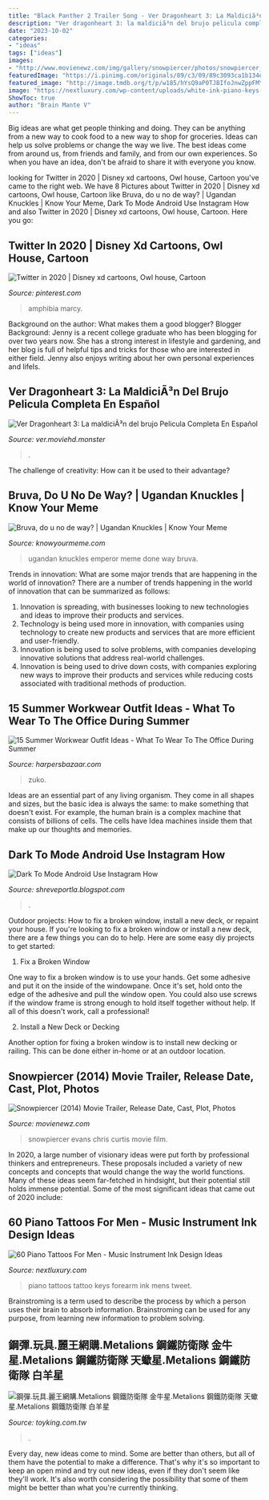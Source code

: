 ```yaml
---
title: "Black Panther 2 Trailer Song - Ver Dragonheart 3: La Maldiciã³n Del Brujo Pelicula Completa En Español"
description: "Ver dragonheart 3: la maldiciã³n del brujo pelicula completa en español"
date: "2023-10-02"
categories:
- "ideas"
tags: ["ideas"]
images:
- "http://www.movienewz.com/img/gallery/snowpiercer/photos/snowpiercer_movie_8.jpg"
featuredImage: "https://i.pinimg.com/originals/89/c3/09/89c3093ca1b134ead93243b3eca7eae2.jpg"
featured_image: "http://image.tmdb.org/t/p/w185/hYsQ9aP0TJBIfoJnwZppFMYtWAE.jpg"
image: "https://nextluxury.com/wp-content/uploads/white-ink-piano-keys-mens-forearm-tattoo.jpg"
ShowToc: true
author: "Brain Mante V"
---
```



Big ideas are what get people thinking and doing. They can be anything from a new way to cook food to a new way to shop for groceries. Ideas can help us solve problems or change the way we live. The best ideas come from around us, from friends and family, and from our own experiences. So when you have an idea, don't be afraid to share it with everyone you know.

	

		
looking for Twitter in 2020 | Disney xd cartoons, Owl house, Cartoon you've came to the right web. We have 8 Pictures about Twitter in 2020 | Disney xd cartoons, Owl house, Cartoon like Bruva, do u no de way? | Ugandan Knuckles | Know Your Meme, Dark To Mode Android Use Instagram How and also Twitter in 2020 | Disney xd cartoons, Owl house, Cartoon. Here you go:
		
    
## Twitter In 2020 | Disney Xd Cartoons, Owl House, Cartoon

<img loading=lazy src="https://i.pinimg.com/originals/89/c3/09/89c3093ca1b134ead93243b3eca7eae2.jpg" onerror="this.onerror=null;this.src='https://tse3.mm.bing.net/th?id=OIP.tUpD3a0PdStZzMasdCxuRQHaEK&amp;pid=15.1';" alt="Twitter in 2020 | Disney xd cartoons, Owl house, Cartoon">

_Source: pinterest.com_

>amphibia marcy. 

	

Background on the author: What makes them a good blogger?
Blogger Background:
Jenny is a recent college graduate who has been blogging for over two years now. She has a strong interest in lifestyle and gardening, and her blog is full of helpful tips and tricks for those who are interested in either field. Jenny also enjoys writing about her own personal experiences and lifeIs.

    
## Ver Dragonheart 3: La MaldiciÃ³n Del Brujo Pelicula Completa En Español

<img loading=lazy src="http://image.tmdb.org/t/p/w185/hYsQ9aP0TJBIfoJnwZppFMYtWAE.jpg" onerror="this.onerror=null;this.src='https://tse3.mm.bing.net/th?id=OIP.rsFJNJTNS6wZDUu27dtJ3gAAAA&amp;pid=15.1';" alt="Ver Dragonheart 3: La maldiciÃ³n del brujo Pelicula Completa En Español">

_Source: ver.moviehd.monster_

>. 

	

The challenge of creativity: How can it be used to their advantage?
 

    
## Bruva, Do U No De Way? | Ugandan Knuckles | Know Your Meme

<img loading=lazy src="http://i0.kym-cdn.com/photos/images/facebook/001/337/806/df6.png" onerror="this.onerror=null;this.src='https://tse3.mm.bing.net/th?id=OIP.yOHEB3bjIpEe9yFIFqV5WwHaGm&amp;pid=15.1';" alt="Bruva, do u no de way? | Ugandan Knuckles | Know Your Meme">

_Source: knowyourmeme.com_

>ugandan knuckles emperor meme done way bruva. 

	

Trends in innovation: What are some major trends that are happening in the world of innovation?
There are a number of trends happening in the world of innovation that can be summarized as follows: 
1. Innovation is spreading, with businesses looking to new technologies and ideas to improve their products and services. 
2. Technology is being used more in innovation, with companies using technology to create new products and services that are more efficient and user-friendly. 
3. Innovation is being used to solve problems, with companies developing innovative solutions that address real-world challenges. 
4. Innovation is being used to drive down costs, with companies exploring new ways to improve their products and services while reducing costs associated with traditional methods of production.

    
## 15 Summer Workwear Outfit Ideas - What To Wear To The Office During Summer

<img loading=lazy src="https://hips.hearstapps.com/hmg-prod.s3.amazonaws.com/images/hbz-street-style-nyfw-ss2016-day6-05-1498674407.jpg?crop=1xw:1xh;center,top&amp;resize=768:*" onerror="this.onerror=null;this.src='https://tse3.mm.bing.net/th?id=OIP.qguLA8WrzkcPcpERDYm3ZgHaLH&amp;pid=15.1';" alt="15 Summer Workwear Outfit Ideas - What To Wear To The Office During Summer">

_Source: harpersbazaar.com_

>zuko. 

	

Ideas are an essential part of any living organism. They come in all shapes and sizes, but the basic idea is always the same: to make something that doesn't exist. For example, the human brain is a complex machine that consists of billions of cells. The cells have Idea machines inside them that make up our thoughts and memories.

    
## Dark To Mode Android Use Instagram How

<img loading=lazy src="https://lh5.googleusercontent.com/proxy/FLeL2F5WU2E5jcC7WXBxuEPvYFKc5zjKPI2cBP9vdW2jqEfNz3thDYJg48mhgTQsBjiK8TVsp7-Y9s03eJE7ujdBKFwTki1hFaMHC85fcppAC1-NvPVCAmDWNtg3znMF6VVwk26URNP5Es7dgNLeVq8bil1fHwUHyq-z=w1200-h630-p-k-no-nu" onerror="this.onerror=null;this.src='https://tse4.mm.bing.net/th?id=OIP.4mUK8Zeqr7ogZKDI-t5DoAHaE3&amp;pid=15.1';" alt="Dark To Mode Android Use Instagram How">

_Source: shreveportla.blogspot.com_

>. 

	

Outdoor projects: How to fix a broken window, install a new deck, or repaint your house.
If you're looking to fix a broken window or install a new deck, there are a few things you can do to help. Here are some easy diy projects to get started:
1. Fix a Broken Window

One way to fix a broken window is to use your hands. Get some adhesive and put it on the inside of the windowpane. Once it's set, hold onto the edge of the adhesive and pull the window open. You could also use screws if the window frame is strong enough to hold itself together without help. If all of this doesn't work, call a professional!

2. Install a New Deck or Decking

Another option for fixing a broken window is to install new decking or railing. This can be done either in-home or at an outdoor location.

    
## Snowpiercer (2014) Movie Trailer, Release Date, Cast, Plot, Photos

<img loading=lazy src="http://www.movienewz.com/img/gallery/snowpiercer/photos/snowpiercer_movie_8.jpg" onerror="this.onerror=null;this.src='https://tse1.mm.bing.net/th?id=OIP.ueS_SmjCE13o1QbfezKFhAHaLH&amp;pid=15.1';" alt="Snowpiercer (2014) Movie Trailer, Release Date, Cast, Plot, Photos">

_Source: movienewz.com_

>snowpiercer evans chris curtis movie film. 

	

In 2020, a large number of visionary ideas were put forth by professional thinkers and entrepreneurs. These proposals included a variety of new concepts and concepts that would change the way the world functions. Many of these ideas seem far-fetched in hindsight, but their potential still holds immense potential. Some of the most significant ideas that came out of 2020 include: 

    
## 60 Piano Tattoos For Men - Music Instrument Ink Design Ideas

<img loading=lazy src="https://nextluxury.com/wp-content/uploads/white-ink-piano-keys-mens-forearm-tattoo.jpg" onerror="this.onerror=null;this.src='https://tse4.mm.bing.net/th?id=OIP.q_QqhnwdZTvjSdHLgzWyeAHaHa&amp;pid=15.1';" alt="60 Piano Tattoos For Men - Music Instrument Ink Design Ideas">

_Source: nextluxury.com_

>piano tattoos tattoo keys forearm ink mens tweet. 

	

Brainstroming is a term used to describe the process by which a person uses their brain to absorb information. Brainstroming can be used for any purpose, from learning new information to problem solving.

    
## 鋼彈.玩具.麗王網購.Metalions 鋼鐵防衛隊 金牛星.Metalions 鋼鐵防衛隊 天蠍星.Metalions 鋼鐵防衛隊 白羊星

<img loading=lazy src="http://toyking.com.tw/image/toy/gaia/009.jpg" onerror="this.onerror=null;this.src='https://tse1.mm.bing.net/th?id=OIP.rxEdHvUHmNhi1Kh93JVd9QAAAA&amp;pid=15.1';" alt="鋼彈.玩具.麗王網購.Metalions 鋼鐵防衛隊 金牛星.Metalions 鋼鐵防衛隊 天蠍星.Metalions 鋼鐵防衛隊 白羊星">

_Source: toyking.com.tw_

>. 

	

Every day, new ideas come to mind. Some are better than others, but all of them have the potential to make a difference. That's why it's so important to keep an open mind and try out new ideas, even if they don't seem like they'll work. It's also worth considering the possibility that some of them might be better than what you're currently thinking.

